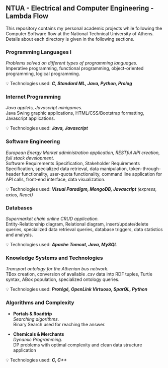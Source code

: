 ## NTUA - Electrical and Computer Engineering - Lambda Flow

This repository contains my personal academic projects while following the Computer Software flow at the National Technical University of Athens. Details about each directory is given in the following sections.

### Programming Languages I

_Problems solved on different types of programming languages._  
Imperative programming, functional programming, object-oriented programming, logical programming.

:bulb: Technologies used: **_C, Standard ML, Java, Python, Prolog_**

### Internet Programming

_Java applets, Javascript minigames._  
Java Swing graphic applications, HTML/CSS/Bootstrap formatting, Javascript applications.

:bulb: Technologies used: **_Java, Javascript_**

### Software Engineering

_European Energy Market administration application, RESTful API creation, full stack development._  
Software Requirements Specification, Stakeholder Requirements Specification, specialized data retrieval, data manipulation, token-through-header functionality, user-quota functionality, command line application for API calls, front-end interface, data visualization.

:bulb: Technologies used: **_Visual Paradigm, MongoDB, Javascript_** _(express, axios, React)_

### Databases

_Supermarket chain online CRUD application._  
Entity-Relationship diagram, Relational diagram, insert/update/delete queries, specialized data retrieval queries, database triggers, data statistics and analysis.

:bulb: Technologies used: **_Apache Tomcat, Java, MySQL_**

### Knowledge Systems and Technologies

_Transport ontology for the Athenian bus network._  
TBox creation, conversion of available .csv data into RDF tuples, Turtle syntax, ABox population, specialized ontology queries.

:bulb: Technologies used: **_Protégé, OpenLink Virtuoso, SparQL, Python_**

### Algorithms and Complexity

- **Portals & Roadtrip**  
_Searching algorithms._     
Binary Search used for reaching the answer.

- **Chemicals & Merchants**  
_Dynamic Programming._     
DP problems with optimal complexity and clean data structure application

:bulb: Technologies used: **_C, C++_**

